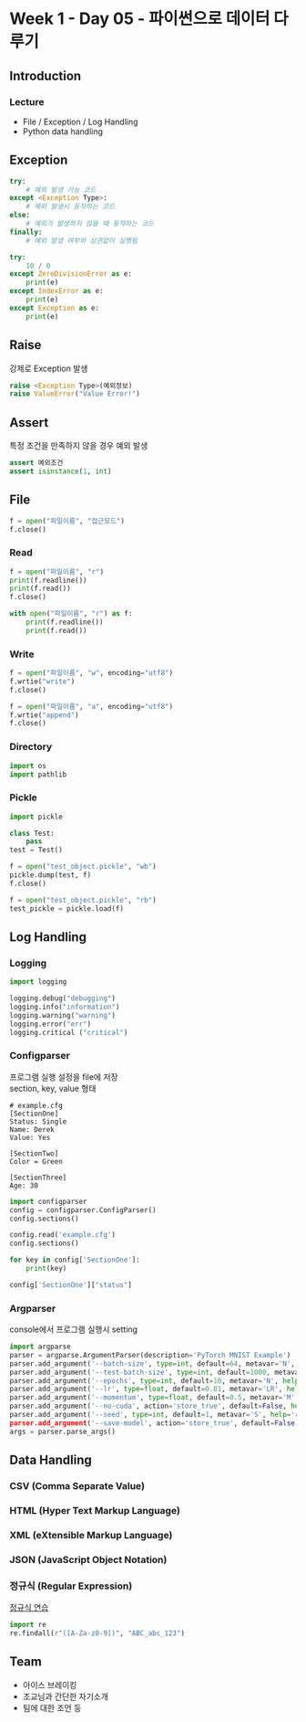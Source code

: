 # Week 1 - Day 05 - 파이썬으로 데이터 다루기

## Introduction
### Lecture
- File / Exception / Log Handling
- Python data handling


## Exception

```python
try:
    # 예외 발생 가능 코드
except <Exception Type>:
    # 예외 발생시 동작하는 코드
else:
    # 예외가 발생하지 않을 때 동작하는 코드
finally:
    # 예외 발생 여부와 상관없이 실행됨
```

```python
try:
    10 / 0
except ZeroDivisionError as e:
    print(e)
except IndexError as e:
    print(e)
except Exception as e:
    print(e)
```

## Raise
강제로 Exception 발생  
```python
raise <Exception Type>(예외정보)
raise ValueError("Value Error!")
```

## Assert
특정 조건을 만족하지 않을 경우 예외 발생  
```python
assert 예외조건
assert isinstance(1, int)
```


## File

```python
f = open("파일이름", "접근모드")
f.close()
```

### Read
```python
f = open("파일이름", "r")
print(f.readline())
print(f.read())
f.close()

with open("파일이름", "r") as f:
    print(f.readline())
    print(f.read())
```

### Write
```python
f = open("파일이름", "w", encoding="utf8")
f.wrtie("write")
f.close()

f = open("파일이름", "a", encoding="utf8")
f.wrtie("append")
f.close()
```

### Directory
```python
import os
import pathlib
```

### Pickle
```python
import pickle

class Test:
    pass
test = Test()

f = open("test_object.pickle", "wb")
pickle.dump(test, f)
f.close()

f = open("test_object.pickle", "rb")
test_pickle = pickle.load(f)
```

## Log Handling
### Logging
```python
import logging

logging.debug("debugging")
logging.info("information")
logging.warning("warning")
logging.error("err")
logging.critical ("critical")
```

### Configparser
프로그램 실행 설정을 file에 저장  
section, key, value 형태  
```
# example.cfg
[SectionOne]
Status: Single
Name: Derek
Value: Yes

[SectionTwo]
Color = Green

[SectionThree]
Age: 30
```
```python
import configparser
config = configparser.ConfigParser()
config.sections()

config.read('example.cfg')
config.sections()

for key in config['SectionOne']:
    print(key)

config['SectionOne']["status"]
```

### Argparser
console에서 프로그램 실행시 setting  

```python
import argparse
parser = argparse.ArgumentParser(description='PyTorch MNIST Example')
parser.add_argument('--batch-size', type=int, default=64, metavar='N', help='input batch size for training (default:64)')
parser.add_argument('--test-batch-size', type=int, default=1000, metavar='N', help='input batch size for testing(default: 1000)')
parser.add_argument('--epochs', type=int, default=10, metavar='N', help='number of epochs to train (default: 10)')
parser.add_argument('--lr', type=float, default=0.01, metavar='LR', help='learning rate (default: 0.01)')
parser.add_argument('--momentum', type=float, default=0.5, metavar='M', help='SGD momentum (default: 0.5)')
parser.add_argument('--no-cuda', action='store_true', default=False, help='disables CUDA training')
parser.add_argument('--seed', type=int, default=1, metavar='S', help='random seed (default: 1)’)
parser.add_argument('--save-model', action='store_true', default=False, help='For Saving the current Model')
args = parser.parse_args()
```

## Data Handling
### CSV (Comma Separate Value)

### HTML (Hyper Text Markup Language)

### XML (eXtensible Markup Language)

### JSON (JavaScript Object Notation)

### 정규식 (Regular Expression)
[정규식 연습](https://regexr.com/)

```python
import re
re.findall(r"([A-Za-z0-9])", "ABC_abc_123")
```


## Team
- 아이스 브레이킹
- 조교님과 간단한 자기소개
- 팀에 대한 조언 등

